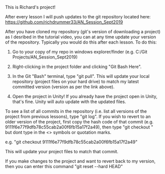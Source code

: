 This is Richard's project!

After every lesson I will push updates to the git repository located here:
https://github.com/richdrummer33/AN_Session_Sept2019

After you have cloned my repository (git's version of downloading a project) as I desribed in the tutorial video, you can at any time update your version of the repository. Typically you would do this after each lesson. To do this:

1) Go to your copy of my repo in windows explorer/finder (e.g. C:/Git Projects/AN_Session_Sept2019) 

2) Right-clicking in the project folder and clicking "Git Bash Here".

3) In the Git "Bash" terminal, type "git pull". This will update your local repository (project files on your hard drive) to match my latest committed version (version as per the link above).

4) Open the project in Unity! If you already have the project open in Unity, that's fine. Unity will auto update with the updated files.

To see a list of all commits in the repository (i.e. list all versions of the project from previous lessons), type "git log". If you wish to revert to an older version of the project, first copy the hash code of that commit (e.g. 9111f6e77f9dfb78c55cab2a00f6fb15a17f2a49), then  type "git checkout <hash>" but dont type in the <> symbols or quotation marks.

e.g. "git checkout 9111f6e77f9dfb78c55cab2a00f6fb15a17f2a49"

This will update your project files to match that commit.

If you make changes to the project and want to revert back to my version, then you can enter this command "git reset --hard HEAD"